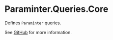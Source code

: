 # Paraminter.Queries.Core

Defines `Paraminter` queries.

See [GitHub](https://github.com/Paraminter/Paraminter.Queries) for more information.